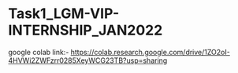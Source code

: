 # Task1_LGM-VIP-INTERNSHIP_JAN2022

google colab link:- https://colab.research.google.com/drive/1ZO2oI-4HVWi2ZWFzrr0285XeyWCG23TB?usp=sharing
